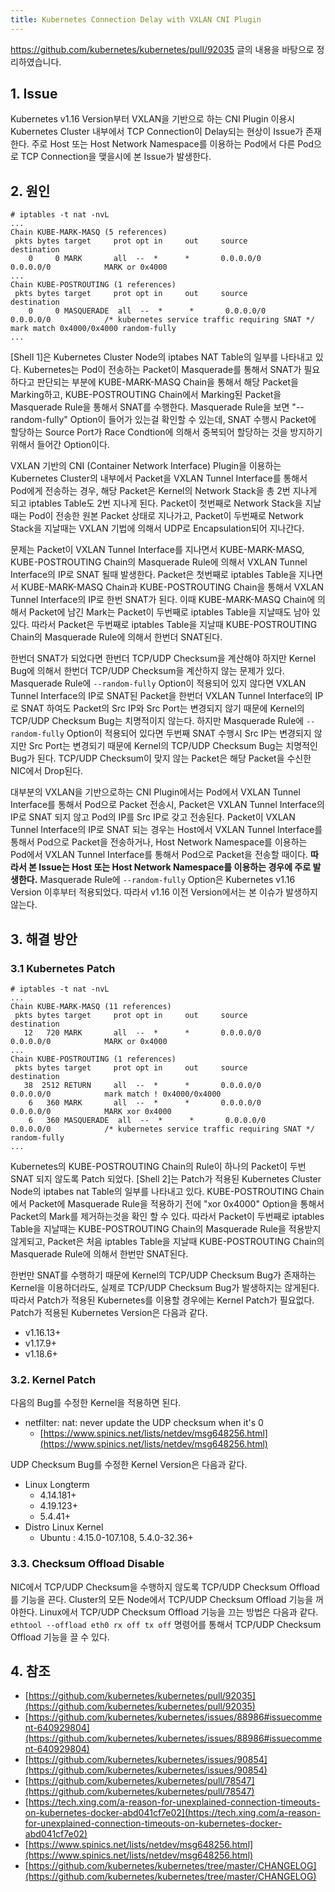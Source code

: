 ```yaml
---
title: Kubernetes Connection Delay with VXLAN CNI Plugin
---
```


https://github.com/kubernetes/kubernetes/pull/92035 글의 내용을 바탕으로 정리하였습니다.

## 1. Issue

Kubernetes v1.16 Version부터 VXLAN을 기반으로 하는 CNI Plugin 이용시 Kubernetes Cluster 내부에서 TCP Connection이 Delay되는 현상이 Issue가 존재한다. 주로 Host 또는 Host Network Namespace를 이용하는 Pod에서 다른 Pod으로 TCP Connection을 맺을시에 본 Issue가 발생한다.

## 2. 원인

```shell {caption="[Shell 1] Kubernetes iptables NAT Table"}
# iptables -t nat -nvL
...
Chain KUBE-MARK-MASQ (5 references)
 pkts bytes target     prot opt in     out     source               destination
    0     0 MARK       all  --  *      *       0.0.0.0/0            0.0.0.0/0            MARK or 0x4000
...
Chain KUBE-POSTROUTING (1 references)
 pkts bytes target     prot opt in     out     source               destination
    0     0 MASQUERADE  all  --  *      *       0.0.0.0/0            0.0.0.0/0            /* kubernetes service traffic requiring SNAT */ mark match 0x4000/0x4000 random-fully
...
```

[Shell 1]은 Kubernetes Cluster Node의 iptabes NAT Table의 일부를 나타내고 있다. Kubernetes는 Pod이 전송하는 Packet이 Masquerade를 통해서 SNAT가 필요하다고 판단되는 부분에 KUBE-MARK-MASQ Chain을 통해서 해당 Packet을 Marking하고, KUBE-POSTROUTING Chain에서 Marking된 Packet을 Masquerade Rule을 통해서 SNAT를 수행한다. Masquerade Rule을 보면 "\-\-random-fully" Option이 들어가 있는걸 확인할 수 있는데, SNAT 수행시 Packet에 할당하는 Source Port가 Race Condtion에 의해서 중복되어 할당하는 것을 방지하기 위해서 들어간 Option이다.

VXLAN 기반의 CNI (Container Network Interface) Plugin을 이용하는 Kubernetes Cluster의 내부에서 Packet을 VXLAN Tunnel Interface를 통해서 Pod에게 전송하는 경우, 해당 Packet은 Kernel의 Network Stack을 총 2번 지나게 되고 iptables Table도 2번 지나게 된다. Packet이 첫번째로 Network Stack을 지날때는 Pod이 전송한 원본 Packet 상태로 지나가고, Packet이 두번째로 Network Stack을 지날때는 VXLAN 기법에 의해서 UDP로 Encapsulation되어 지나간다.

문제는 Packet이 VXLAN Tunnel Interface를 지나면서 KUBE-MARK-MASQ, KUBE-POSTROUTING Chain의 Masquerade Rule에 의해서 VXLAN Tunnel Interface의 IP로 SNAT 될때 발생한다. Packet은 첫번째로 iptables Table을 지나면서 KUBE-MARK-MASQ Chain과 KUBE-POSTROUTING Chain을 통해서 VXLAN Tunnel Interface의 IP로 한번 SNAT가 된다. 이때 KUBE-MARK-MASQ Chain에 의해서 Packet에 남긴 Mark는 Packet이 두번째로 iptables Table을 지날때도 남아 있있다. 따라서 Packet은 두번째로 iptables Table을 지날때 KUBE-POSTROUTING Chain의 Masquerade Rule에 의해서 한번더 SNAT된다.

한번더 SNAT가 되었다면 한번더 TCP/UDP Checksum을 계산해야 하지만 Kernel Bug에 의해서 한번더 TCP/UDP Checksum을 계산하지 않는 문제가 있다. Masquerade Rule에 `--random-fully` Option이 적용되어 있지 않다면 VXLAN Tunnel Interface의 IP로 SNAT된 Packet을 한번더 VXLAN Tunnel Interface의 IP로 SNAT 하여도 Packet의 Src IP와 Src Port는 변경되지 않기 때문에 Kernel의 TCP/UDP Checksum Bug는 치명적이지 않는다. 하지만 Masquerade Rule에 `--random-fully` Option이 적용되어 있다면 두번째 SNAT 수행시 Src IP는 변경되지 않지만 Src Port는 변경되기 때문에 Kernel의 TCP/UDP Checksum Bug는 치명적인 Bug가 된다. TCP/UDP Checksum이 맞지 않는 Packet은 해당 Packet을 수신한 NIC에서 Drop된다.

대부분의 VXLAN을 기반으로하는 CNI Plugin에서는 Pod에서 VXLAN Tunnel Interface를 통해서 Pod으로 Packet 전송시, Packet은 VXLAN Tunnel Interface의 IP로 SNAT 되지 않고 Pod의 IP를 Src IP로 갖고 전송된다. Packet이 VXLAN Tunnel Interface의 IP로 SNAT 되는 경우는 Host에서 VXLAN Tunnel Interface를 통해서 Pod으로 Packet을 전송하거나, Host Network Namespace를 이용하는 Pod에서 VXLAN Tunnel Interface를 통해서 Pod으로 Packet을 전송할 때이다. **따라서 본 Issue는 Host 또는 Host Network Namespace를 이용하는 경우에 주로 발생한다.** Masquerade Rule에 `--random-fully` Option은 Kubernetes v1.16 Version 이후부터 적용되었다. 따라서 v1.16 이전 Version에서는 본 이슈가 발생하지 않는다.

## 3. 해결 방안

### 3.1 Kubernetes Patch

```shell {caption="[Shell 2] Patch가 적용된 Kubernetes iptables nat Table"}
# iptables -t nat -nvL
...
Chain KUBE-MARK-MASQ (11 references)
 pkts bytes target     prot opt in     out     source               destination
   12   720 MARK       all  --  *      *       0.0.0.0/0            0.0.0.0/0            MARK or 0x4000
...
Chain KUBE-POSTROUTING (1 references)
 pkts bytes target     prot opt in     out     source               destination
   38  2512 RETURN     all  --  *      *       0.0.0.0/0            0.0.0.0/0            mark match ! 0x4000/0x4000
    6   360 MARK       all  --  *      *       0.0.0.0/0            0.0.0.0/0            MARK xor 0x4000
    6   360 MASQUERADE  all  --  *      *       0.0.0.0/0            0.0.0.0/0            /* kubernetes service traffic requiring SNAT */ random-fully
...
```

Kubernetes의 KUBE-POSTROUTING Chain의 Rule이 하나의 Packet이 두번 SNAT 되지 않도록 Patch 되었다. [Shell 2]는 Patch가 적용된 Kubernetes Cluster Node의 iptabes nat Table의 일부를 나타내고 있다. KUBE-POSTROUTING Chain에서 Packet에 Masquerade Rule을 적용하기 전에 "xor 0x4000" Option을 통해서 Packet의 Mark를 제거하는것을 확인 할 수 있다. 따라서 Packet이 두번째로 iptables Table을 지날때는 KUBE-POSTROUTING Chain의 Masquerade Rule을 적용받지 않게되고, Packet은 처음 iptables Table을 지날때 KUBE-POSTROUTING Chain의 Masquerade Rule에 의해서 한번만 SNAT된다. 

한번만 SNAT를 수행하기 때문에 Kernel의 TCP/UDP Checksum Bug가 존재하는 Kernel을 이용하더라도, 실제로 TCP/UDP Checksum Bug가 발생하지는 않게된다. 따라서 Patch가 적용된 Kubernetes를 이용할 경우에는 Kernel Patch가 필요없다. Patch가 적용된 Kubernetes Version은 다음과 같다.

* v1.16.13+
* v1.17.9+
* v1.18.6+

### 3.2. Kernel Patch

다음의 Bug를 수정한 Kernel을 적용하면 된다.

* netfilter: nat: never update the UDP checksum when it's 0
  * [https://www.spinics.net/lists/netdev/msg648256.html](https://www.spinics.net/lists/netdev/msg648256.html)

UDP Checksum Bug를 수정한 Kernel Version은 다음과 같다.

* Linux Longterm
  * 4.14.181+
  * 4.19.123+
  * 5.4.41+
* Distro Linux Kernel
  * Ubuntu : 4.15.0-107.108, 5.4.0-32.36+

### 3.3. Checksum Offload Disable

NIC에서 TCP/UDP Checksum을 수행하지 않도록 TCP/UDP Checksum Offload를 기능을 끈다. Cluster의 모든 Node에서 TCP/UDP Checksum Offload 기능을 꺼야한다. Linux에서 TCP/UDP Checksum Offload 기능을 끄는 방법은 다음과 같다. `ethtool --offload eth0 rx off tx off` 명령어를 통해서 TCP/UDP Checksum Offload 기능을 끌 수 있다.

## 4. 참조

* [https://github.com/kubernetes/kubernetes/pull/92035](https://github.com/kubernetes/kubernetes/pull/92035)
* [https://github.com/kubernetes/kubernetes/issues/88986#issuecomment-640929804](https://github.com/kubernetes/kubernetes/issues/88986#issuecomment-640929804)
* [https://github.com/kubernetes/kubernetes/issues/90854](https://github.com/kubernetes/kubernetes/issues/90854)
* [https://github.com/kubernetes/kubernetes/pull/78547](https://github.com/kubernetes/kubernetes/pull/78547)
* [https://tech.xing.com/a-reason-for-unexplained-connection-timeouts-on-kubernetes-docker-abd041cf7e02](https://tech.xing.com/a-reason-for-unexplained-connection-timeouts-on-kubernetes-docker-abd041cf7e02)
* [https://www.spinics.net/lists/netdev/msg648256.html](https://www.spinics.net/lists/netdev/msg648256.html)
* [https://github.com/kubernetes/kubernetes/tree/master/CHANGELOG](https://github.com/kubernetes/kubernetes/tree/master/CHANGELOG)
